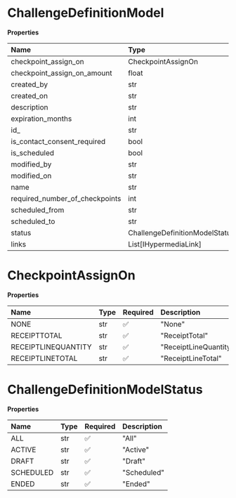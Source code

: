 # ChallengeDefinitionModel

**Properties**

| Name                           | Type                           | Required | Description |
| :----------------------------- | :----------------------------- | :------- | :---------- |
| checkpoint_assign_on           | CheckpointAssignOn             | ❌       |             |
| checkpoint_assign_on_amount    | float                          | ❌       |             |
| created_by                     | str                            | ❌       |             |
| created_on                     | str                            | ❌       |             |
| description                    | str                            | ❌       |             |
| expiration_months              | int                            | ❌       |             |
| id\_                           | str                            | ❌       |             |
| is_contact_consent_required    | bool                           | ❌       |             |
| is_scheduled                   | bool                           | ❌       |             |
| modified_by                    | str                            | ❌       |             |
| modified_on                    | str                            | ❌       |             |
| name                           | str                            | ❌       |             |
| required_number_of_checkpoints | int                            | ❌       |             |
| scheduled_from                 | str                            | ❌       |             |
| scheduled_to                   | str                            | ❌       |             |
| status                         | ChallengeDefinitionModelStatus | ❌       |             |
| links                          | List[IHypermediaLink]          | ❌       |             |

# CheckpointAssignOn

**Properties**

| Name                | Type | Required | Description           |
| :------------------ | :--- | :------- | :-------------------- |
| NONE                | str  | ✅       | "None"                |
| RECEIPTTOTAL        | str  | ✅       | "ReceiptTotal"        |
| RECEIPTLINEQUANTITY | str  | ✅       | "ReceiptLineQuantity" |
| RECEIPTLINETOTAL    | str  | ✅       | "ReceiptLineTotal"    |

# ChallengeDefinitionModelStatus

**Properties**

| Name      | Type | Required | Description |
| :-------- | :--- | :------- | :---------- |
| ALL       | str  | ✅       | "All"       |
| ACTIVE    | str  | ✅       | "Active"    |
| DRAFT     | str  | ✅       | "Draft"     |
| SCHEDULED | str  | ✅       | "Scheduled" |
| ENDED     | str  | ✅       | "Ended"     |

<!-- This file was generated by liblab | https://liblab.com/ -->
